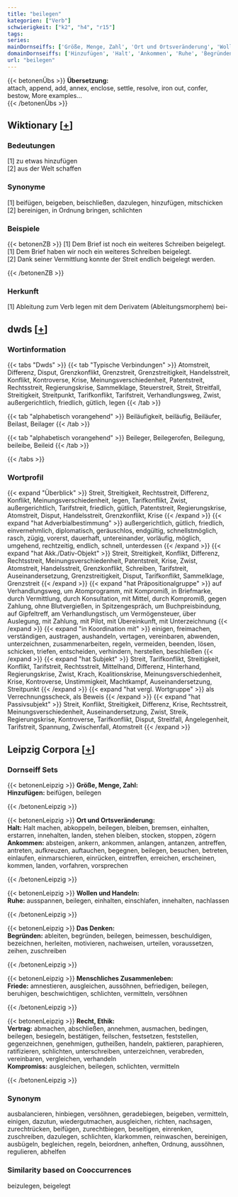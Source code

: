 ```yaml
---
title: "beilegen"
kategorien: ["Verb"]
schwierigkeit: ["k2", "h4", "r15"]
tags:
series:
mainDornseiffs: ['Größe, Menge, Zahl', 'Ort und Ortsveränderung', 'Wollen und Handeln', 'Das Denken', 'Menschliches Zusammenleben', 'Recht, Ethik']
domainDornseiffs: ['Hinzufügen', 'Halt', 'Ankommen', 'Ruhe', 'Begründen', 'Friede', 'Vertrag', 'Kompromiss']
url: "beilegen"
---
```


{{< betonenÜbs >}}
**Übersetzung:**  
attach, append, add, annex, enclose, settle, resolve, iron out, confer, bestow, More examples...  
{{< /betonenÜbs >}}

## Wiktionary [[+](https://de.wiktionary.org/wiki/beilegen)]

### Bedeutungen
[1] zu etwas hinzufügen  
[2] aus der Welt schaffen  

### Synonyme
[1] beifügen, beigeben, beischließen, dazulegen, hinzufügen, mitschicken  
[2] bereinigen, in Ordnung bringen, schlichten  

### Beispiele
{{< betonenZB >}}
[1] Dem Brief ist noch ein weiteres Schreiben beigelegt.  
[1] Dem Brief haben wir noch ein weiteres Schreiben beigelegt.  
[2] Dank seiner Vermittlung konnte der Streit endlich beigelegt werden.  

{{< /betonenZB >}}
### Herkunft
[1] Ableitung zum Verb legen mit dem Derivatem (Ableitungsmorphem) bei-  



## dwds [[+](https://www.dwds.de/wb/beilegen)]

### Wortinformation
{{< tabs "Dwds" >}}
{{< tab "Typische Verbindungen" >}}
Atomstreit, Differenz, Disput, Grenzkonflikt, Grenzstreit, Grenzstreitigkeit, Handelsstreit, Konflikt, Kontroverse, Krise, Meinungsverschiedenheit, Patentstreit, Rechtsstreit, Regierungskrise, Sammelklage, Steuerstreit, Streit, Streitfall, Streitigkeit, Streitpunkt, Tarifkonflikt, Tarifstreit, Verhandlungsweg, Zwist, außergerichtlich, friedlich, gütlich, legen
{{< /tab >}}

{{< tab "alphabetisch vorangehend" >}}
Beiläufigkeit, beiläufig, Beiläufer, Beilast, Beilager
{{< /tab >}}

{{< tab "alphabetisch vorangehend" >}}
Beileger, Beilegerofen, Beilegung, beileibe, Beileid
{{< /tab >}}

{{< /tabs >}}

### Wortprofil
{{< expand "Überblick" >}} Streit, Streitigkeit, Rechtsstreit, Differenz, Konflikt, Meinungsverschiedenheit, legen, Tarifkonflikt, Zwist, außergerichtlich, Tarifstreit, friedlich, gütlich, Patentstreit, Regierungskrise, Atomstreit, Disput, Handelsstreit, Grenzkonflikt, Krise {{< /expand >}}
{{< expand "hat Adverbialbestimmung" >}} außergerichtlich, gütlich, friedlich, einvernehmlich, diplomatisch, geräuschlos, endgültig, schnellstmöglich, rasch, zügig, vorerst, dauerhaft, untereinander, vorläufig, möglich, umgehend, rechtzeitig, endlich, schnell, unterdessen {{< /expand >}}
{{< expand "hat Akk./Dativ-Objekt" >}} Streit, Streitigkeit, Konflikt, Differenz, Rechtsstreit, Meinungsverschiedenheit, Patentstreit, Krise, Zwist, Atomstreit, Handelsstreit, Grenzkonflikt, Schreiben, Tarifstreit, Auseinandersetzung, Grenzstreitigkeit, Disput, Tarifkonflikt, Sammelklage, Grenzstreit {{< /expand >}}
{{< expand "hat Präpositionalgruppe" >}} auf Verhandlungsweg, um Atomprogramm, mit Kompromiß, in Briefmarke, durch Vermittlung, durch Konsultation, mit Mittel, durch Kompromiß, gegen Zahlung, ohne Blutvergießen, in Spitzengespräch, um Buchpreisbindung, auf Gipfeltreff, am Verhandlungstisch, um Vermögensteuer, über Auslegung, mit Zahlung, mit Pilot, mit Übereinkunft, mit Unterzeichnung {{< /expand >}}
{{< expand "in Koordination mit" >}} einigen, freimachen, verständigen, austragen, aushandeln, vertagen, vereinbaren, abwenden, unterzeichnen, zusammenarbeiten, regeln, vermeiden, beenden, lösen, schicken, triefen, entscheiden, verhindern, herstellen, beschließen {{< /expand >}}
{{< expand "hat Subjekt" >}} Streit, Tarifkonflikt, Streitigkeit, Konflikt, Tarifstreit, Rechtsstreit, Mittelhand, Differenz, Hinterhand, Regierungskrise, Zwist, Krach, Koalitionskrise, Meinungsverschiedenheit, Krise, Kontroverse, Unstimmigkeit, Machtkampf, Auseinandersetzung, Streitpunkt {{< /expand >}}
{{< expand "hat vergl. Wortgruppe" >}} als Verrechnungsscheck, als Beweis {{< /expand >}}
{{< expand "hat Passivsubjekt" >}} Streit, Konflikt, Streitigkeit, Differenz, Krise, Rechtsstreit, Meinungsverschiedenheit, Auseinandersetzung, Zwist, Streik, Regierungskrise, Kontroverse, Tarifkonflikt, Disput, Streitfall, Angelegenheit, Tarifstreit, Spannung, Zwischenfall, Atomstreit {{< /expand >}}

## Leipzig Corpora [[+](https://corpora.uni-leipzig.de/en/res?word=beilegen&corpusId=deu_newscrawl-public_2018)]

### Dornseiff Sets
{{< betonenLeipzig >}}
**Größe, Menge, Zahl:**  
**Hinzufügen:** beifügen, beilegen  

{{< /betonenLeipzig >}}


{{< betonenLeipzig >}}
**Ort und Ortsveränderung:**  
**Halt:** Halt machen, abkoppeln, beilegen, bleiben, bremsen, einhalten, erstarren, innehalten, landen, stehen bleiben, stocken, stoppen, zögern  
**Ankommen:** absteigen, ankern, ankommen, anlangen, antanzen, antreffen, antreten, aufkreuzen, auftauchen, begegnen, beilegen, besuchen, betreten, einlaufen, einmarschieren, einrücken, eintreffen, erreichen, erscheinen, kommen, landen, vorfahren, vorsprechen  

{{< /betonenLeipzig >}}


{{< betonenLeipzig >}}
**Wollen und Handeln:**  
**Ruhe:** ausspannen, beilegen, einhalten, einschlafen, innehalten, nachlassen  

{{< /betonenLeipzig >}}


{{< betonenLeipzig >}}
**Das Denken:**  
**Begründen:** ableiten, begründen, beilegen, beimessen, beschuldigen, bezeichnen, herleiten, motivieren, nachweisen, urteilen, voraussetzen, zeihen, zuschreiben  

{{< /betonenLeipzig >}}


{{< betonenLeipzig >}}
**Menschliches Zusammenleben:**  
**Friede:** amnestieren, ausgleichen, aussöhnen, befriedigen, beilegen, beruhigen, beschwichtigen, schlichten, vermitteln, versöhnen  

{{< /betonenLeipzig >}}


{{< betonenLeipzig >}}
**Recht, Ethik:**  
**Vertrag:** abmachen, abschließen, annehmen, ausmachen, bedingen, beilegen, besiegeln, bestätigen, feilschen, festsetzen, feststellen, gegenzeichnen, genehmigen, gutheißen, handeln, paktieren, paraphieren, ratifizieren, schlichten, unterschreiben, unterzeichnen, verabreden, vereinbaren, vergleichen, verhandeln  
**Kompromiss:** ausgleichen, beilegen, schlichten, vermitteln  

{{< /betonenLeipzig >}}

### Synonym
ausbalancieren, hinbiegen, versöhnen, geradebiegen, beigeben, vermitteln, einigen, dazutun, wiedergutmachen, ausgleichen, richten, nachsagen, zurechtrücken, beifügen, zurechtbiegen, beseitigen, einrenken, zuschreiben, dazulegen, schlichten, klarkommen, reinwaschen, bereinigen, ausbügeln, begleichen, regeln, beiordnen, anheften, Ordnung, aussöhnen, regulieren, abhelfen


### Similarity based on Cooccurrences
beizulegen, beigelegt

